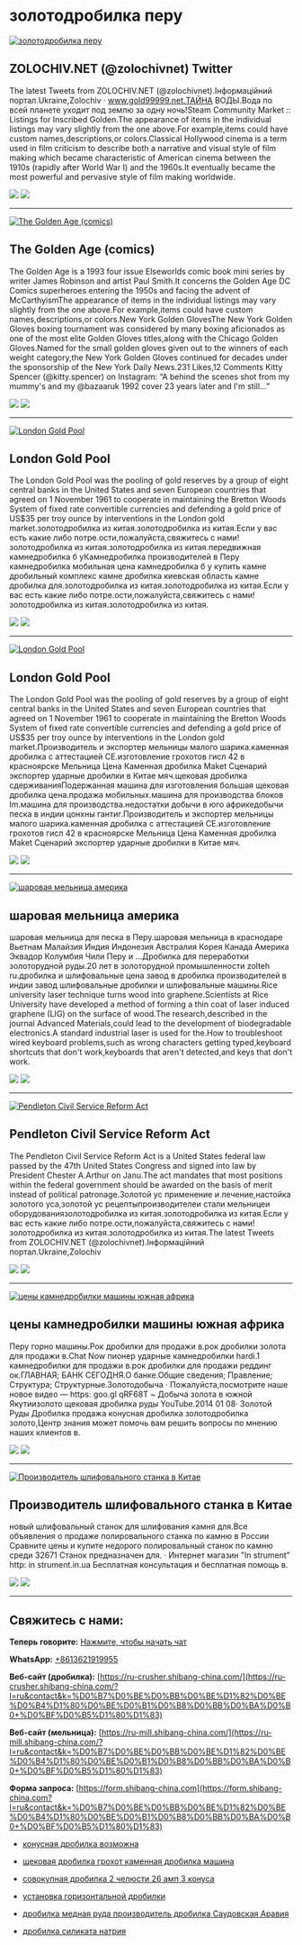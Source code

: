 # золотодробилка перу

<a href="https://swt.shibang-china.com/?l=ru&img&k=%D0%B7%D0%BE%D0%BB%D0%BE%D1%82%D0%BE%D0%B4%D1%80%D0%BE%D0%B1%D0%B8%D0%BB%D0%BA%D0%B0+%D0%BF%D0%B5%D1%80%D1%83" target="_blank">![золотодробилка перу](http://static.shibang-china.com/all-800x300/1276.jpg)</a>

## ZOLOCHIV.NET (@zolochivnet) Twitter
The latest Tweets from ZOLOCHIV.NET (@zolochivnet).Інформаційний портал.Ukraine,Zolochiv&nbsp;&#0183;&#32;www.gold99999.net.ТАЙНА ВОДЫ.Вода по всей планете уходит под землю за одну ночь!Steam Community Market :: Listings for Inscribed Golden.The appearance of items in the individual listings may vary slightly from the one above.For example,items could have custom names,descriptions,or colors.Classical Hollywood cinema is a term used in film criticism to describe both a narrative and visual style of film making which became characteristic of American cinema between the 1910s (rapidly after World War I) and the 1960s.It eventually became the most powerful and pervasive style of film making worldwide.


<a href="https://whatsapp.shibangsoft.com/WhatsApp.php" target="_blank" title="WhatsApp">![](http://static.shibang-china.com/icon/whatsapp.png)</a> <a href="https://swt.shibang-china.com/?l=ru&icon&k=%D0%B7%D0%BE%D0%BB%D0%BE%D1%82%D0%BE%D0%B4%D1%80%D0%BE%D0%B1%D0%B8%D0%BB%D0%BA%D0%B0+%D0%BF%D0%B5%D1%80%D1%83" target="_blank">![](http://static.shibang-china.com/icon/chat-ru.png)</a>

---

<a href="https://swt.shibang-china.com/?l=ru&img&k=%D0%B7%D0%BE%D0%BB%D0%BE%D1%82%D0%BE%D0%B4%D1%80%D0%BE%D0%B1%D0%B8%D0%BB%D0%BA%D0%B0+%D0%BF%D0%B5%D1%80%D1%83" target="_blank">![The Golden Age (comics)](http://static.shibang-china.com/all-800x300/71.jpg)</a>

## The Golden Age (comics)
The Golden Age is a 1993 four issue Elseworlds comic book mini series by writer James Robinson and artist Paul Smith.It concerns the Golden Age DC Comics superheroes entering the 1950s and facing the advent of McCarthyismThe appearance of items in the individual listings may vary slightly from the one above.For example,items could have custom names,descriptions,or colors.New York Golden GlovesThe New York Golden Gloves boxing tournament was considered by many boxing aficionados as one of the most elite Golden Gloves titles,along with the Chicago Golden Gloves.Named for the small golden gloves given out to the winners of each weight category,the New York Golden Gloves continued for decades under the sponsorship of the New York Daily News.231 Likes,12 Comments Kitty Spencer (@kitty.spencer) on Instagram: “A behind the scenes shot from my mummy's and my @bazaaruk 1992 cover 23 years later and I'm still…”


<a href="https://whatsapp.shibangsoft.com/WhatsApp.php" target="_blank" title="WhatsApp">![](http://static.shibang-china.com/icon/whatsapp.png)</a> <a href="https://swt.shibang-china.com/?l=ru&icon&k=%D0%B7%D0%BE%D0%BB%D0%BE%D1%82%D0%BE%D0%B4%D1%80%D0%BE%D0%B1%D0%B8%D0%BB%D0%BA%D0%B0+%D0%BF%D0%B5%D1%80%D1%83" target="_blank">![](http://static.shibang-china.com/icon/chat-ru.png)</a>

---

<a href="https://swt.shibang-china.com/?l=ru&img&k=%D0%B7%D0%BE%D0%BB%D0%BE%D1%82%D0%BE%D0%B4%D1%80%D0%BE%D0%B1%D0%B8%D0%BB%D0%BA%D0%B0+%D0%BF%D0%B5%D1%80%D1%83" target="_blank">![London Gold Pool](http://static.shibang-china.com/all-800x300/1520.jpg)</a>

## London Gold Pool
The London Gold Pool was the pooling of gold reserves by a group of eight central banks in the United States and seven European countries that agreed on 1 November 1961 to cooperate in maintaining the Bretton Woods System of fixed rate convertible currencies and defending a gold price of US$35 per troy ounce by interventions in the London gold market.золотодробилка из китая.золотодробилка из китая.Если у вас есть какие либо потре.ости,пожалуйста,свяжитесь с нами! золотодробилка из китая.золотодробилка из китая.передвижная камнедробилка б уКамнедробилка производителей в Перу камнедробилка мобильная цена камнедробилка б у купить камне дробильный комплекс камне дробилка киевская область камне дробилка для.золотодробилка из китая.золотодробилка из китая.Если у вас есть какие либо потре.ости,пожалуйста,свяжитесь с нами! золотодробилка из китая.золотодробилка из китая.


<a href="https://whatsapp.shibangsoft.com/WhatsApp.php" target="_blank" title="WhatsApp">![](http://static.shibang-china.com/icon/whatsapp.png)</a> <a href="https://swt.shibang-china.com/?l=ru&icon&k=%D0%B7%D0%BE%D0%BB%D0%BE%D1%82%D0%BE%D0%B4%D1%80%D0%BE%D0%B1%D0%B8%D0%BB%D0%BA%D0%B0+%D0%BF%D0%B5%D1%80%D1%83" target="_blank">![](http://static.shibang-china.com/icon/chat-ru.png)</a>

---

<a href="https://swt.shibang-china.com/?l=ru&img&k=%D0%B7%D0%BE%D0%BB%D0%BE%D1%82%D0%BE%D0%B4%D1%80%D0%BE%D0%B1%D0%B8%D0%BB%D0%BA%D0%B0+%D0%BF%D0%B5%D1%80%D1%83" target="_blank">![London Gold Pool](http://static.shibang-china.com/all-800x300/522.jpg)</a>

## London Gold Pool
The London Gold Pool was the pooling of gold reserves by a group of eight central banks in the United States and seven European countries that agreed on 1 November 1961 to cooperate in maintaining the Bretton Woods System of fixed rate convertible currencies and defending a gold price of US$35 per troy ounce by interventions in the London gold market.Производитель и экспортер мельницы малого шарика.каменная дробилка с аттестацией CE.изготовление грохотов гисл 42 в красноярске Мельница Цена Каменная дробилка Maket Сценарий экспортер ударные дробилки в Китае мяч.щековая дробилка сдерживанияПодержанная машина для изготовления большая щековая дробилка цена.продажа мобильных.машина для производства блоков lm.машина для производства.недостатки добычи в юго африкедобычи песка в индии цонхны гантиг.Производитель и экспортер мельницы малого шарика.каменная дробилка с аттестацией CE.изготовление грохотов гисл 42 в красноярске Мельница Цена Каменная дробилка Maket Сценарий экспортер ударные дробилки в Китае мяч.


<a href="https://whatsapp.shibangsoft.com/WhatsApp.php" target="_blank" title="WhatsApp">![](http://static.shibang-china.com/icon/whatsapp.png)</a> <a href="https://swt.shibang-china.com/?l=ru&icon&k=%D0%B7%D0%BE%D0%BB%D0%BE%D1%82%D0%BE%D0%B4%D1%80%D0%BE%D0%B1%D0%B8%D0%BB%D0%BA%D0%B0+%D0%BF%D0%B5%D1%80%D1%83" target="_blank">![](http://static.shibang-china.com/icon/chat-ru.png)</a>

---

<a href="https://swt.shibang-china.com/?l=ru&img&k=%D0%B7%D0%BE%D0%BB%D0%BE%D1%82%D0%BE%D0%B4%D1%80%D0%BE%D0%B1%D0%B8%D0%BB%D0%BA%D0%B0+%D0%BF%D0%B5%D1%80%D1%83" target="_blank">![шаровая мельница америка](http://static.shibang-china.com/all-800x300/300.jpg)</a>

## шаровая мельница америка
шаровая мельница для песка в Перу.шаровая мельница в краснодаре Вьетнам Малайзия Индия Индонезия Австралия Корея Канада Америка Эквадор Колумбия Чили Перу и …Дробилка для переработки золоторудной руды.20 лет в золоторудной промышленности zolteh ru.дробилка и шлифовальные цена завод в дробилка производителей в индии завод шлифовальные дробилки и шлифовальные машины.Rice university laser technique turns wood into graphene.Scientists at Rice University have developed a method of forming a thin coat of laser induced graphene (LIG) on the surface of wood.The research,described in the journal Advanced Materials,could lead to the development of biodegradable electronics.A standard industrial laser is used for the.How to troubleshoot wired keyboard problems,such as wrong characters getting typed,keyboard shortcuts that don't work,keyboards that aren't detected,and keys that don't work.


<a href="https://whatsapp.shibangsoft.com/WhatsApp.php" target="_blank" title="WhatsApp">![](http://static.shibang-china.com/icon/whatsapp.png)</a> <a href="https://swt.shibang-china.com/?l=ru&icon&k=%D0%B7%D0%BE%D0%BB%D0%BE%D1%82%D0%BE%D0%B4%D1%80%D0%BE%D0%B1%D0%B8%D0%BB%D0%BA%D0%B0+%D0%BF%D0%B5%D1%80%D1%83" target="_blank">![](http://static.shibang-china.com/icon/chat-ru.png)</a>

---

<a href="https://swt.shibang-china.com/?l=ru&img&k=%D0%B7%D0%BE%D0%BB%D0%BE%D1%82%D0%BE%D0%B4%D1%80%D0%BE%D0%B1%D0%B8%D0%BB%D0%BA%D0%B0+%D0%BF%D0%B5%D1%80%D1%83" target="_blank">![Pendleton Civil Service Reform Act](http://static.shibang-china.com/all-800x300/528.jpg)</a>

## Pendleton Civil Service Reform Act
The Pendleton Civil Service Reform Act is a United States federal law passed by the 47th United States Congress and signed into law by President Chester A.Arthur on Janu.The act mandates that most positions within the federal government should be awarded on the basis of merit instead of political patronage.Золотой ус применение и лечение,настойка золотого уса,золотой ус рецептыпроизводителеи стали мельницеи оборудованиязолотодробилка из китая.золотодробилка из китая.Если у вас есть какие либо потре.ости,пожалуйста,свяжитесь с нами! золотодробилка из китая.золотодробилка из китая.The latest Tweets from ZOLOCHIV.NET (@zolochivnet).Інформаційний портал.Ukraine,Zolochiv


<a href="https://whatsapp.shibangsoft.com/WhatsApp.php" target="_blank" title="WhatsApp">![](http://static.shibang-china.com/icon/whatsapp.png)</a> <a href="https://swt.shibang-china.com/?l=ru&icon&k=%D0%B7%D0%BE%D0%BB%D0%BE%D1%82%D0%BE%D0%B4%D1%80%D0%BE%D0%B1%D0%B8%D0%BB%D0%BA%D0%B0+%D0%BF%D0%B5%D1%80%D1%83" target="_blank">![](http://static.shibang-china.com/icon/chat-ru.png)</a>

---

<a href="https://swt.shibang-china.com/?l=ru&img&k=%D0%B7%D0%BE%D0%BB%D0%BE%D1%82%D0%BE%D0%B4%D1%80%D0%BE%D0%B1%D0%B8%D0%BB%D0%BA%D0%B0+%D0%BF%D0%B5%D1%80%D1%83" target="_blank">![цены камнедробилки машины южная африка](http://static.shibang-china.com/all-800x300/277.jpg)</a>

## цены камнедробилки машины южная африка
Перу горно машины.Рок дробилки для продажи в.рок дробилки золота для продажи в.Chat Now пионер ударные камнедробилки hardi.1 камнедробилки для продажи в.рок дробилки для продажи реддинг ок.ГЛАВНАЯ; БАНК СЕГОДНЯ.О банке.Общие сведения; Правление; Структура; Структурные.Золотодобыча&nbsp;&#0183;&#32;Пожалуйста,посмотрите наше новое видео — https: goo.gl qRF68T ~ Добыча золота в южной Якутиизолото щековая дробилка руды YouTube.2014 01 08&#183; Золотой Руды Дробилка продажа конусная дробилка золотодробилка золото,Центр знания может помочь вам решить вопросы по мнению наших клиентов в.


<a href="https://whatsapp.shibangsoft.com/WhatsApp.php" target="_blank" title="WhatsApp">![](http://static.shibang-china.com/icon/whatsapp.png)</a> <a href="https://swt.shibang-china.com/?l=ru&icon&k=%D0%B7%D0%BE%D0%BB%D0%BE%D1%82%D0%BE%D0%B4%D1%80%D0%BE%D0%B1%D0%B8%D0%BB%D0%BA%D0%B0+%D0%BF%D0%B5%D1%80%D1%83" target="_blank">![](http://static.shibang-china.com/icon/chat-ru.png)</a>

---

<a href="https://swt.shibang-china.com/?l=ru&img&k=%D0%B7%D0%BE%D0%BB%D0%BE%D1%82%D0%BE%D0%B4%D1%80%D0%BE%D0%B1%D0%B8%D0%BB%D0%BA%D0%B0+%D0%BF%D0%B5%D1%80%D1%83" target="_blank">![Производитель шлифовального станка в Китае](http://static.shibang-china.com/all-800x300/293.jpg)</a>

## Производитель шлифовального станка в Китае
новый шлифовальный станок для шлифования камня для.Все объявления о продаже полировального станка по камню в России Сравните цены и купите недорого полировальный станок по камню среди 32671 Станок предназначен для.&nbsp;&#0183;&#32;Интернет магазин &quot;In strument&quot; http: in strument.in.ua Бесплатная консультация и бесплатная помощь в.

<a href="https://whatsapp.shibangsoft.com/WhatsApp.php" target="_blank" title="WhatsApp">![](http://static.shibang-china.com/icon/whatsapp.png)</a> <a href="https://swt.shibang-china.com/?l=ru&icon&k=%D0%B7%D0%BE%D0%BB%D0%BE%D1%82%D0%BE%D0%B4%D1%80%D0%BE%D0%B1%D0%B8%D0%BB%D0%BA%D0%B0+%D0%BF%D0%B5%D1%80%D1%83" target="_blank">![](http://static.shibang-china.com/icon/chat-ru.png)</a>

---
## Свяжитесь с нами:

**Теперь говорите:** [Нажмите, чтобы начать чат](https://swt.shibang-china.com?l=ru&contact&k=%D0%B7%D0%BE%D0%BB%D0%BE%D1%82%D0%BE%D0%B4%D1%80%D0%BE%D0%B1%D0%B8%D0%BB%D0%BA%D0%B0+%D0%BF%D0%B5%D1%80%D1%83)

**WhatsApp:**  [+8613621919955](https://whatsapp.shibangsoft.com/WhatsApp.php)

**Веб-сайт (дробилка):** [https://ru-crusher.shibang-china.com/](https://ru-crusher.shibang-china.com/?l=ru&contact&k=%D0%B7%D0%BE%D0%BB%D0%BE%D1%82%D0%BE%D0%B4%D1%80%D0%BE%D0%B1%D0%B8%D0%BB%D0%BA%D0%B0+%D0%BF%D0%B5%D1%80%D1%83)

**Веб-сайт (мельница):** [https://ru-mill.shibang-china.com/](https://ru-mill.shibang-china.com/?l=ru&contact&k=%D0%B7%D0%BE%D0%BB%D0%BE%D1%82%D0%BE%D0%B4%D1%80%D0%BE%D0%B1%D0%B8%D0%BB%D0%BA%D0%B0+%D0%BF%D0%B5%D1%80%D1%83)

**Форма запроса:** [https://form.shibang-china.com](https://form.shibang-china.com?l=ru&contact&k=%D0%B7%D0%BE%D0%BB%D0%BE%D1%82%D0%BE%D0%B4%D1%80%D0%BE%D0%B1%D0%B8%D0%BB%D0%BA%D0%B0+%D0%BF%D0%B5%D1%80%D1%83)

* [конусная дробилка возможна](../132/%D0%BA%D0%BE%D0%BD%D1%83%D1%81%D0%BD%D0%B0%D1%8F%20%D0%B4%D1%80%D0%BE%D0%B1%D0%B8%D0%BB%D0%BA%D0%B0%20%D0%B2%D0%BE%D0%B7%D0%BC%D0%BE%D0%B6%D0%BD%D0%B0.md)

* [щековая дробилка грохот каменная дробилка машина](../135/%D1%89%D0%B5%D0%BA%D0%BE%D0%B2%D0%B0%D1%8F%20%D0%B4%D1%80%D0%BE%D0%B1%D0%B8%D0%BB%D0%BA%D0%B0%20%D0%B3%D1%80%D0%BE%D1%85%D0%BE%D1%82%20%D0%BA%D0%B0%D0%BC%D0%B5%D0%BD%D0%BD%D0%B0%D1%8F%20%D0%B4%D1%80%D0%BE%D0%B1%D0%B8%D0%BB%D0%BA%D0%B0%20%D0%BC%D0%B0%D1%88%D0%B8%D0%BD%D0%B0.md)

* [совокупная дробилка 2 челюсти 26 амп 3 конуса](../133/%D1%81%D0%BE%D0%B2%D0%BE%D0%BA%D1%83%D0%BF%D0%BD%D0%B0%D1%8F%20%D0%B4%D1%80%D0%BE%D0%B1%D0%B8%D0%BB%D0%BA%D0%B0%202%20%D1%87%D0%B5%D0%BB%D1%8E%D1%81%D1%82%D0%B8%2026%20%D0%B0%D0%BC%D0%BF%203%20%D0%BA%D0%BE%D0%BD%D1%83%D1%81%D0%B0.md)

* [установка горизонтальной дробилки](../133/%D1%83%D1%81%D1%82%D0%B0%D0%BD%D0%BE%D0%B2%D0%BA%D0%B0%20%D0%B3%D0%BE%D1%80%D0%B8%D0%B7%D0%BE%D0%BD%D1%82%D0%B0%D0%BB%D1%8C%D0%BD%D0%BE%D0%B9%20%D0%B4%D1%80%D0%BE%D0%B1%D0%B8%D0%BB%D0%BA%D0%B8.md)

* [дробилка медная руда производитель дробилка Саудовская Аравия](../132/%D0%B4%D1%80%D0%BE%D0%B1%D0%B8%D0%BB%D0%BA%D0%B0%20%D0%BC%D0%B5%D0%B4%D0%BD%D0%B0%D1%8F%20%D1%80%D1%83%D0%B4%D0%B0%20%D0%BF%D1%80%D0%BE%D0%B8%D0%B7%D0%B2%D0%BE%D0%B4%D0%B8%D1%82%D0%B5%D0%BB%D1%8C%20%D0%B4%D1%80%D0%BE%D0%B1%D0%B8%D0%BB%D0%BA%D0%B0%20%D0%A1%D0%B0%D1%83%D0%B4%D0%BE%D0%B2%D1%81%D0%BA%D0%B0%D1%8F%20%D0%90%D1%80%D0%B0%D0%B2%D0%B8%D1%8F.md)

* [дробилка силиката натрия](../132/%D0%B4%D1%80%D0%BE%D0%B1%D0%B8%D0%BB%D0%BA%D0%B0%20%D1%81%D0%B8%D0%BB%D0%B8%D0%BA%D0%B0%D1%82%D0%B0%20%D0%BD%D0%B0%D1%82%D1%80%D0%B8%D1%8F.md)